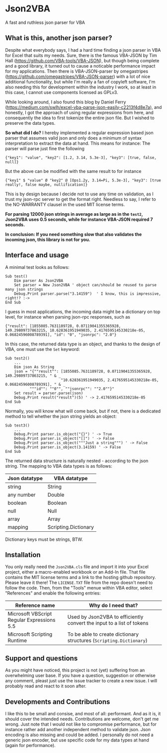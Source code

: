 # Json2VBA
A fast and ruthless json parser for VBA

## What is this, another json parser?
Despite what everybody says, I had a hard time finding a json parser in VBA for Excel that suits my needs. Sure, there is the famous VBA-JSON by Tim Hall (https://github.com/VBA-tools/VBA-JSON), but though being complete and a good library, it turned out to cause a noticable performance impact for my applications. Then there is VBA-JSON-parser by omegastripes (https://github.com/omegastripes/VBA-JSON-parser) with a lot of nice additional functionality, but while I'm really a fan of copyleft software, I'm also needing this for development within the industry I work, so at least in this case, I cannot use components licensed as GPLv3.

While looking around, I also found this blog by Daniel Ferry (https://medium.com/swlh/excel-vba-parse-json-easily-c2213f4d8e7a), and honestly, I got the approach of using regular expressions from here, and consequently the idea to first tokenize the entire json file. But I wished to preserve the data types.

**So what did I do?** I hereby implemented a regular expression based json parser that assumes valid json and only does a minimum of syntax interpretation to extract the data at hand. This means for instance: The parser will parse just fine the following

    {"key1": "value", "key2": [1.2, 3.14, 5.3e-3], "key3": [true, false, null]}

But the above can be modified with the same result to for instance

    {"key1" $ "value" Ø "key2" @ [Ops1.2y, 3.14=Pi, 5.3e-3], "key3": [true really!, false maybe, nullification]}

This is by design because I decide not to use any time on validation, as I trust my json-rpc server to get the format right. Needless to say, I refer to the NO-WARRANTY clausel in the used MIT license terms. 

**For parsing 12000 json strings in average as large as in the `test2`, Json2VBA uses 0.5 seconds, while for instance VBA-JSON required 7 seconds.**

**In conclusion: If you need something slow that also validates the incoming json, this library is not for you.**

## Interface and usage

A minimal test looks as follows:

    Sub test()
        Dim parser As Json2VBA
        Set parser = New Json2VBA ' object can/should be reused to parse many json strings
        Debug.Print parser.parse("3.14159")  ' I know, this is impressive, right!? :->
    End Sub

I guess in most applications, the incoming data might be a dictionary on top level, for instance when parsing json-rpc responses, such as

    {"result": [1855085.7631189728, 0.07119041355365928, 149.29809737863215, 10.628361951949035, 2.4176595145330218e-05, 0.06824596008789391], "id": "0", "jsonrpc": "2.0"}
    
In this case, the returned data type is an object, and thanks to the design of VBA, one must use the `Set` keyword:

    Sub test2()
        ...
        Dim json As String
        json = "{""result"": [1855085.7631189728, 0.07119041355365928, 149.29809737863215, " & _
                             "10.628361951949035, 2.4176595145330218e-05, 0.06824596008789391], " & _
               """id"": ""0"", ""jsonrpc"": ""2.0""}"
        Set result = parser.parse(json)
        Debug.Print result("result")(5) ' -> 2.4176595145330218e-05
    End Sub
    
Normally, you will know what will come back, but if not, there is a dedicated method to tell whether the json string yields an object:

    Sub test3()
        ...
        Debug.Print parser.is_object("{}") ' -> True
        Debug.Print parser.is_object("[]") ' -> False
        Debug.Print parser.is_object("""Just a string""") ' -> False
        Debug.Print parser.is_object(3.14159) ' -> False
    End Sub

The returned data structure is naturally nested - according to the json string. The mapping to VBA data types is as follows:

| Json datatype | VBA datatype         |
|---------------|----------------------|
| string        | String               |
| any number    | Double               |
| boolean       | Boolean              |
| null          | Null                 |
| array         | Array                |
| mapping       | Scripting.Dictionary |

Dictionary keys must be strings, BTW.

## Installation

You only really need the `Json2VBA.cls` file and import it into your Excel project, either a macro-enabled workbook or an Add-In file. That file contains the MIT license terms and a link to the hosting github repository. Please leave it there! The `LICENSE.TXT` file from the repo doesn't need to follow the code. Then, from the "Tools" menue within VBA editor, select "References" and enable the following entries:

| Reference name                             | Why do I need that?                                                    |
|--------------------------------------------|------------------------------------------------------------------------|
| Microsoft VBScript Regular Expressions 5.5 | Used by Json2VBA to efficiently convert the input to a list of tokens  |
| Microsoft Scripting Runtime                | To be able to create dictionary structures (`Scripting.Dictionary`)    |

## Support and questions

As you might have noticed, this project is not (yet) suffering from an overwhelming user base. If you have a question, suggestion or otherwise any comment, pleast just use the issue tracker to create a new issue.
I will probably read and react to it soon after.

## Developments and Contributions

I like this to be small and consise, and most of all: performant. And as it is, it should cover the intended needs.
Contributions are welcome, don't get me wrong. Just note that I would not like to compromise performance, but for instance rather add another independent method to validate json.
Json encoding is also missing and could be added. I personally do not need a generic json encoder, but use specific code for my data types at hand (again for performance).
